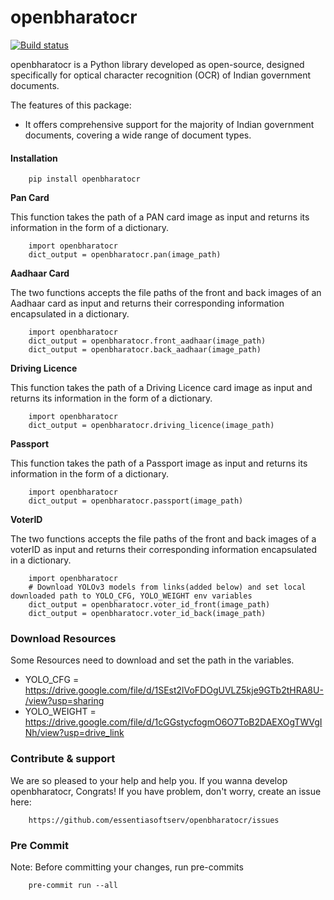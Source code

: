 # openbharatocr
[![Build status](https://github.com/essentiasoftserv/openbharatocr/actions/workflows/main.yml/badge.svg)](https://github.com/essentiasoftserv/openbharatocr/actions/workflows/main.yml)

openbharatocr is a Python library developed as open-source, designed specifically for optical character recognition (OCR) of Indian government documents.

The features of this package:
- It offers comprehensive support for the majority of Indian government documents, covering a wide range of document types. 


#### Installation


```
    pip install openbharatocr
```


**Pan Card**

This function takes the path of a PAN card image as input and returns its information in the form of a dictionary.

```
    import openbharatocr 
    dict_output = openbharatocr.pan(image_path)
```


**Aadhaar Card**

The two functions accepts the file paths of the front and back images of an Aadhaar card as input and returns their corresponding information encapsulated in a dictionary.

```
    import openbharatocr 
    dict_output = openbharatocr.front_aadhaar(image_path)
    dict_output = openbharatocr.back_aadhaar(image_path)
```

**Driving Licence**

This function takes the path of a Driving Licence card image as input and returns its information in the form of a dictionary.

```
    import openbharatocr 
    dict_output = openbharatocr.driving_licence(image_path)
```

**Passport**

This function takes the path of a Passport image as input and returns its information in the form of a dictionary.

```
    import openbharatocr 
    dict_output = openbharatocr.passport(image_path)
```

**VoterID**

The two functions accepts the file paths of the front and back images of a voterID as input and returns their corresponding information encapsulated in a dictionary.

```
    import openbharatocr 
    # Download YOLOv3 models from links(added below) and set local downloaded path to YOLO_CFG, YOLO_WEIGHT env variables
    dict_output = openbharatocr.voter_id_front(image_path)
    dict_output = openbharatocr.voter_id_back(image_path)
```


### Download Resources
Some Resources need to download and set the path in the variables.
- YOLO_CFG = https://drive.google.com/file/d/1SEst2lVoFDOgUVLZ5kje9GTb2tHRA8U-/view?usp=sharing
- YOLO_WEIGHT = https://drive.google.com/file/d/1cGGstycfogmO6O7ToB2DAEXOgTWVgINh/view?usp=drive_link


### Contribute & support
We are so pleased to your help and help you. If you wanna develop openbharatocr, Congrats! If you have problem, don't worry, create an issue here:

```
    https://github.com/essentiasoftserv/openbharatocr/issues
```

### Pre Commit
Note: Before committing your changes, run pre-commits 

```
    pre-commit run --all
```

